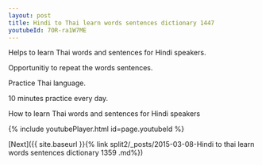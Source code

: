 ```yaml
---
layout: post
title: Hindi to Thai learn words sentences dictionary 1447 
youtubeId: 7OR-ra1W7ME
---
```

 
 
Helps to learn Thai words and sentences for Hindi speakers.

Opportunitiy to repeat the words sentences. 

Practice Thai language. 
 
10 minutes practice every day. 
 
How to learn Thai words and sentences for Hindi speakers 
 
{% include youtubePlayer.html id=page.youtubeId %}
 
 
[Next]({{ site.baseurl }}{% link  split2/_posts/2015-03-08-Hindi to thai learn words sentences dictionary 1359 .md%})
 
